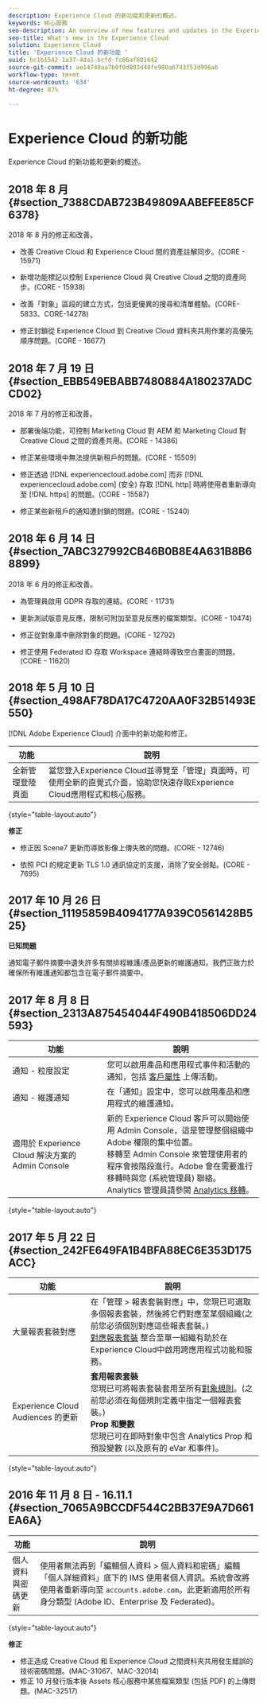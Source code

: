 ```yaml
---
description: Experience Cloud 的新功能和更新的概述。
keywords: 核心服務
seo-description: An overview of new features and updates in the Experience Cloud.
seo-title: What's new in the Experience Cloud
solution: Experience Cloud
title: 'Experience Cloud 的新功能 '
uuid: bc1b1542-1a37-4da1-bcfd-fc86af881642
source-git-commit: ae14748aa7b0f0d803d48fe980a6743f53d996ab
workflow-type: tm+mt
source-wordcount: '634'
ht-degree: 87%

---
```



# Experience Cloud 的新功能

Experience Cloud 的新功能和更新的概述。

## 2018 年 8 月 {#section_7388CDAB723B49809AABEFEE85CF6378}

2018 年 8 月的修正和改善。

* 改善 Creative Cloud 和 Experience Cloud 間的資產註解同步。(CORE - 15971)

* 新增功能標記以控制 Experience Cloud 與 Creative Cloud 之間的資產同步。(CORE - 15938)

* 改善「對象」區段的建立方式，包括更優異的搜尋和清單體驗。(CORE-5833、CORE-14278)
* 修正封鎖從 Experience Cloud 到 Creative Cloud 資料夾共用作業的高優先順序問題。(CORE - 16677)


## 2018 年 7 月 19 日 {#section_EBB549EBABB7480884A180237ADCCD02}

2018 年 7 月的修正和改善。

* 部署後端功能，可控制 Marketing Cloud 對 AEM 和 Marketing Cloud 對 Creative Cloud 之間的資產共用。(CORE - 14386)

* 修正某些環境中無法提供新租戶的問題。(CORE - 15509)

* 修正透過 [!DNL experiencecloud.adobe.com] 而非 [!DNL experiencecloud.adobe.com] (安全) 存取 [!DNL http] 時將使用者重新導向至 [!DNL https] 的問題。(CORE - 15587)

* 修正某些新租戶的通知遭封鎖的問題。(CORE - 15240)


## 2018 年 6 月 14 日 {#section_7ABC327992CB46B0B8E4A631B8B68899}

2018 年 6 月的修正和改善。

* 為管理員啟用 GDPR 存取的連結。(CORE - 11731)

* 更新測試版意見反應，限制可附加至意見反應的檔案類型。(CORE - 10474)

* 修正從對象庫中刪除對象的問題。(CORE - 12792)

* 修正使用 Federated ID 存取 Workspace 連結時導致空白畫面的問題。(CORE - 11620)


## 2018 年 5 月 10 日 {#section_498AF78DA17C4720AA0F32B51493E550}

[!DNL Adobe Experience Cloud] 介面中的新功能和修正。

| 功能 | 說明 |
|--- |--- |
| 全新管理登陸頁面 | 當您登入Experience Cloud並導覽至「管理」頁面時，可使用全新的直覺式介面，協助您快速存取Experience Cloud應用程式和核心服務。 |

{style=&quot;table-layout:auto&quot;}

**修正**

* 修正因 Scene7 更新而導致影像上傳失敗的問題。(CORE - 12746)

* 依照 PCI 的規定更新 TLS 1.0 通訊協定的支援，消除了安全弱點。(CORE - 7695)


## 2017 年 10 月 26 日 {#section_11195859B4094177A939C0561428B525}

**已知問題**

通知電子郵件摘要中遺失許多有關排程維護/產品更新的維護通知。我們正致力於確保所有維護通知都包含在電子郵件摘要中。

## 2017 年 8 月 8 日 {#section_2313A875454044F490B418506DD24593}

| 功能 | 說明 |
|--- |--- |
| 通知 - 粒度設定 | 您可以啟用產品和應用程式事件和活動的通知，包括 [客戶屬性](attributes.md) 上傳活動。 |
| 通知 - 維護通知 | 在「通知」設定中，您可以啟用產品和應用程式的維護通知。 |
| 適用於 Experience Cloud 解決方案的 Admin Console | 新的 Experience Cloud 客戶可以開始使用 Admin Console，這是管理整個組織中 Adobe 權限的集中位置。<br>移轉至 Admin Console 來管理使用者的程序會按階段進行。Adobe 會在需要進行移轉時與您 (系統管理員) 聯絡。<br>Analytics 管理員請參閱 [Analytics 移轉](https://experienceleague.adobe.com/docs/analytics/admin/user-product-management/user-management/migrate-users/c-migration-tool.html?lang=zh-Hant)。 |

{style=&quot;table-layout:auto&quot;}

## 2017 年 5 月 22 日 {#section_242FE649FA1B4BFA88EC6E353D175ACC}

| 功能 | 說明 |
|--- |--- |
| 大量報表套裝對應 | 在「管理 > 報表套裝對應」中，您現已可選取多個報表套裝，然後將它們對應至某個組織(之前您必須個別對應這些報表套裝。)<br>[對應報表套裝](core-services.md) 整合至單一組織有助於在Experience Cloud中啟用跨應用程式功能和服務。 |
| Experience Cloud Audiences 的更新 | **套用報表套裝**<br>&#x200B;您現已可將報表套裝套用至所有[對象規則](t-audience-create.md)。(之前您必須在每個規則定義中指定一個報表套裝。)<br>**Prop 和變數**<br>&#x200B;您現已可在即時對象中包含 Analytics Prop 和預設變數 (以及原有的 eVar 和事件)。 |

{style=&quot;table-layout:auto&quot;}

## 2016 年 11 月 8 日 - 16.11.1 {#section_7065A9BCCDF544C2BB37E9A7D661EA6A}

| 功能 | 說明 |
|--- |--- |
| 個人資料與密碼更新 | 使用者無法再到「編輯個人資料 > 個人資料和密碼」編輯「個人詳細資料」底下的 IMS 使用者個人資訊。系統會改將使用者重新導向至 `accounts.adobe.com`。此更新適用於所有身分類型 (Adobe ID、Enterprise 及 Federated)。 |

{style=&quot;table-layout:auto&quot;}

**修正**

* 修正造成 Creative Cloud 和 Experience Cloud 之間資料夾共用發生錯誤的技術密碼問題。(MAC-31067、MAC-32014)
* 修正 10 月發行版本後 Assets 核心服務中某些檔案類型 (包括 PDF) 的上傳問題。(MAC-32517)

